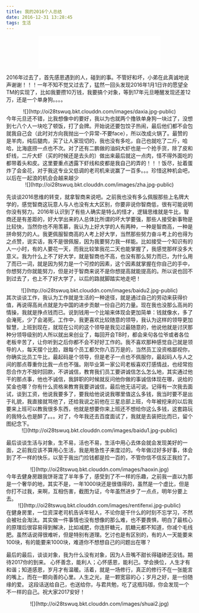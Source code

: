 ```yaml
---
title: 我的2016个人总结
date: 2016-12-31 13:28:45
tags: 生活
---
```

<iframe style="display:block; margin:0 auto;" frameborder="no" border="0" marginwidth="0" marginheight="0" width=330 height=86 src="//music.163.com/outchain/player?type=2&id=29371332&auto=0&height=66"></iframe>

2016年过去了，首先感恩遇到的人，碰到的事。不管好和坏，小弟在此真诚地说声谢谢！！！一年不知不觉又过去了，猛然一回头发现2016年1月1日许的愿望全TM的实现了，比如我要攒10万钱，我要搞个对象，等到17年元旦睡醒发现还差12万，还是一个单身狗。。。。
<div align=center>
    ![](http://oi28tswuq.bkt.clouddn.com/images/daxia.jpg-public)
 </div>
今年元旦还不错，比我想像中的要好，我以为也就两个撸铁单身狗一块过了，没想到七八个人一块吃了顿饭，打了会牌。开始说还要包饺子热闹，最后他们都不会包就我自己会（此时对方向我抛出一个异常-不要face），所以改成火锅了。最赞的是羊肉，纯后腿肉，买了让人家现切的，我也没有多吃，自己也就吃了二斤，哈哈，比海底捞一点也不次。对了还有二鹏做的油焖大虾也是一个抢手货，除了皮和虾线，二斤大虾（买的时候还是去头的）做出来最后就这一点肉，怪不得外面吃的都带着头和皮。这里要重点透露下虾线和皮都是我自己的弄的！！！饭尽，扯着蛋炸了会金花，对于我这专业又低调的老司机来说赢了一百多。。。珍惜这种机会吧，以后在一起浪的机会会越来越少
 <div align=center>
    ![](http://oi28tswuq.bkt.clouddn.com/images/zha.jpg-public)
 </div>
 
 先谈谈2016思维的转变，就拿智商来说吧。之前我也没有多么佩服那些上名牌大学的，感觉智商这玩意人与人也没有太大区别，你要非说你智商低，很有可能说明你没有努力。2016年认识到了有些人确实是特么的怪才，逻辑思维就是牛比，智商还是有差距的，好大学出来的人总体比所谓的坏大学要强，那些人接受新事物是比较快，当然你也不用羡慕，我认为上好大学的人有两种，一种是智商高，一种是拼命努力的人。我更佩服智商高的人考上好大学，当然那些努力奋斗考上的也得为之点赞，说实话，我不是很佩服，因为我要努力我一样能。比如接受一个知识有的人一小时，有的人要花一天，而我比较笨我花二天也能掌握了，我感觉那样没多大意义。我为什么上不了好大学，就是智商也不高，也没有那么努力而已，为什么用了而已一词，就是因为努力是一个可控的因素，这个因素就掌握在你自己的手中，你想努力你就能努力，但是对于智商来说不是你想提高就能提高的。所以说也回不到过去了，也上不了好大学了，以后的路就脚踏实地走吧！
 
  <div align=center>
     ![](http://oi28tswuq.bkt.clouddn.com/images/baidu2.jpg-public)
  </div>
其次谈谈工作，我认为工作就是生活的一种途径，就是通过自己的劳动来获得价值，再说得高尚点就是为中国的进步贡献一份自己的力量。现在我也没那么高尚的情操，我就是挣点钱而已。说到钱用一个比喻来体现会更加简单：钱就像水，多了会淹死，少了会渴死。工作中，我更喜欢比较随意的领导，我认为这样的领导更加智慧，上班到现在，就现在公司的这个领导是我见过最随意的，他说他就是讨厌那种分领导级别的人所以就出来创业了，每回开会TB时，都会来句各位爷或者各位老板辛苦了，让你听到之后你都不会不好好工作的。我不喜欢那种感觉自己就是领导的人，每天摆个比脸，跟每个员工都欠你八百万是的，当然员工没资格鄙视你，你确实比员工牛比，最起码是个领导，但是老子一点也不佩服你，最起码人与人之间的那点尊重你比我一点也不强。刚毕业第一家公司老板喜欢打感情战，也经常抱怨合作方不按时回款，不讲诚信，教育我们员工要讲诚信怎么怎么地，其实通过他干的那点事，他也不诚信，我辞职的时候就反问他你做的事诚信体现在哪，说给的奖金也哪？你有什么资格来教育我要讲诚信，最后他无话可说。记得有一次我去面试，谈到工资，他说我要多了，要我给他说说我哪里值这么多钱，我当时要不是出于礼貌，我直接就骂他了，还给我说之前他在三星总部上班，今年被挖来的以后我要来上班可以教我很多东西，他就是想要你来上班还不想给你这么多钱，这套路玩的我特么也是醉了。。。对了，今年我还去百度面试了，我就是去装把比而已，留个图纪念下。
 <div align=center>
     ![](http://oi28tswuq.bkt.clouddn.com/images/baidu1.jpg-public)
  </div>


最后谈谈生活与对象，生不易，活也不易，生活中用心去体会就会发现美好的一面，之前我应该不算用心生活，我是用急性子来度过的。今年做过好多好事，体会到了不一样的快乐，以至于我出门捡钱都是捡一百的，不管你信不信反正我捡了。
<div align=center>
    ![](http://oi28tswuq.bkt.clouddn.com/images/haoxin.jpg)
 </div>
今年去健身房跟我饼哥混了半年多了，感受到了不一样的乐趣，之前我一直以为那是一个奢华的地，其实不是，一年1000块还是很值得的，虽然是一个虚比，但是你打不过我，来啊，互相伤害，截图为证，今年虽然进步了一点点，明年分要上去。
<div align=center>
    ![](http://oi28tswuq.bkt.clouddn.com/images/rentifenxi.jpg-public)
 </div>
在健身房里，一位资深老司机告诉年轻人，不论你是干什么的时刻不忘学习，不然会被社会淘汰。其实做一件事情也没有想像的那么难，也不要畏惧，明白了最核心的原理后很容易得到解决，比如减肥，你连肝糖元，肌糖元都不知道，你减个毛线肥。虽然话说得很难听，但是特别有道理。乞讨也是有区别的，有的人一天能要来100块，有的能要来1000块，难道你不想想自己的问题出在哪？

最后的最后，谈谈对象，我为什么没有对象，因为人丑嘴不甜长得磕碜还没钱。期待2017你的到来。
心怀善念，能利人；心怀感恩，能利己。学会换位，人生才有和谐；知道感恩，岁月才有温暖。活着，就是一场修行，真正的修行不在一张能言的嘴上，而在一颗向善的心里。人生之光，是一颗宽容的心；岁月之好，是一份随缘的爱。
这段话送给自己，也送给你，与君共勉，吃了这瓶玛珈，你会发现一个不一样的自己。祝大家2017安好！
<div align=center>
    ![](http://oi28tswuq.bkt.clouddn.com/images/shuai2.jpg)
 </div>
